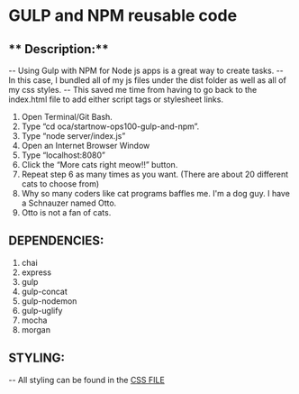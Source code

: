 # **GULP and NPM reusable code**
## ** Description:**
-- Using Gulp with NPM for Node js apps is a great way to create tasks. 
-- In this case, I bundled all of my js files under the dist folder as well as all of my css styles.
-- This saved me time from having to go back to the index.html file to add either script tags or stylesheet links.

1. Open Terminal/Git Bash.
2. Type “cd oca/startnow-ops100-gulp-and-npm”.
3. Type “node server/index.js”
4. Open an Internet Browser Window
5. Type “localhost:8080”
6. Click the “More cats right meow!!” button.
7. Repeat step 6 as many times as you want. (There are about 20 different cats to choose from)
8. Why so many coders like cat programs baffles me. I'm a dog guy. I have a Schnauzer named Otto. 
9. Otto is not a fan of cats. 



## **DEPENDENCIES:**

1. chai
2. express
3. gulp
4. gulp-concat
5. gulp-nodemon
6. gulp-uglify
7. mocha
8. morgan

## **STYLING:**

-- All styling can be found in the [CSS FILE](/dist/styles.css)